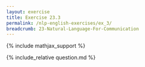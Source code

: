 ```yaml
---
layout: exercise
title: Exercise 23.3
permalink: /nlp-english-exercises/ex_3/
breadcrumb: 23-Natural-Language-For-Communication
---
```


{% include mathjax_support %}

<div><i class="arrow-up loader" data-chapter="nlp-english-exercises" data-exercise="ex_3" data-rating="0"></i></div>
{% include_relative question.md %}
